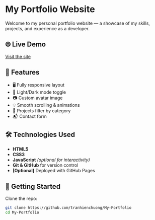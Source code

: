# My Portfolio Website

Welcome to my personal portfolio website — a showcase of my skills, projects, and experience as a developer.

## 🌐 Live Demo

[Visit the site](https://github.com/tranhienchuong/My-Portfolio) 

## 📁 Features

- 🖥️ Fully responsive layout
- 🌙 Light/Dark mode toggle
- 📷 Custom avatar image
- 💡 Smooth scrolling & animations
- 💼 Projects filter by category
- 📬 Contact form

## 🛠️ Technologies Used

- **HTML5**
- **CSS3**
- **JavaScript** *(optional for interactivity)*
- **Git & GitHub** for version control
- **[Optional]** Deployed with GitHub Pages

## 🚀 Getting Started

Clone the repo:

```bash
git clone https://github.com/tranhienchuong/My-Portfolio
cd My-Portfolio
